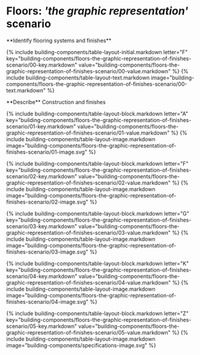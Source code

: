 <div data-role="collapsible" data-inset="false">
	<h1>Floors: <i>'the graphic representation'</i> scenario</h1>

<dl>

<div markdown="1" class="building-components-title">
<span class="transform-to-uppercase">**Identify flooring systems and finishes**</span>
</div>

{% include building-components/table-layout-initial.markdown letter="F" key="building-components/floors-the-graphic-representation-of-finishes-scenario/00-key.markdown" value="building-components/floors-the-graphic-representation-of-finishes-scenario/00-value.markdown" %}
{% include building-components/table-layout-text.markdown image="building-components/floors-the-graphic-representation-of-finishes-scenario/00-text.markdown" %}

<div markdown="1" class="building-components-title">
<span class="transform-to-uppercase">**Describe** Construction and finishes</span>
</div>

{% include building-components/table-layout-block.markdown letter="A" key="building-components/floors-the-graphic-representation-of-finishes-scenario/01-key.markdown" value="building-components/floors-the-graphic-representation-of-finishes-scenario/01-value.markdown" %}
{% include building-components/table-layout-image.markdown image="building-components/floors-the-graphic-representation-of-finishes-scenario/01-image.svg" %}

{% include building-components/table-layout-block.markdown letter="F" key="building-components/floors-the-graphic-representation-of-finishes-scenario/02-key.markdown" value="building-components/floors-the-graphic-representation-of-finishes-scenario/02-value.markdown"  %}
{% include building-components/table-layout-image.markdown image="building-components/floors-the-graphic-representation-of-finishes-scenario/02-image.svg" %}

{% include building-components/table-layout-block.markdown letter="G" key="building-components/floors-the-graphic-representation-of-finishes-scenario/03-key.markdown" value="building-components/floors-the-graphic-representation-of-finishes-scenario/03-value.markdown"  %}
{% include building-components/table-layout-image.markdown image="building-components/floors-the-graphic-representation-of-finishes-scenario/03-image.svg" %}

{% include building-components/table-layout-block.markdown letter="K" key="building-components/floors-the-graphic-representation-of-finishes-scenario/04-key.markdown" value="building-components/floors-the-graphic-representation-of-finishes-scenario/04-value.markdown"  %}
{% include building-components/table-layout-image.markdown image="building-components/floors-the-graphic-representation-of-finishes-scenario/04-image.svg" %}

{% include building-components/table-layout-block.markdown letter="Z" key="building-components/floors-the-graphic-representation-of-finishes-scenario/05-key.markdown" value="building-components/floors-the-graphic-representation-of-finishes-scenario/05-value.markdown"  %}
{% include building-components/table-layout-image.markdown image="building-components/specifications-image.svg" %}

</dl>
</div>